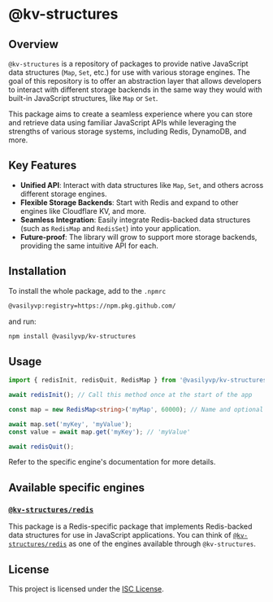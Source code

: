 # @kv-structures

## Overview

`@kv-structures` is a repository of packages to provide native JavaScript data structures (`Map`, `Set`, etc.) for use with various storage engines. The goal of this repository is to offer an abstraction layer that allows developers to interact with different storage backends in the same way they would with built-in JavaScript structures, like `Map` or `Set`.

This package aims to create a seamless experience where you can store and retrieve data using familiar JavaScript APIs while leveraging the strengths of various storage systems, including Redis, DynamoDB, and more.

## Key Features

- **Unified API**: Interact with data structures like `Map`, `Set`, and others across different storage engines.
- **Flexible Storage Backends**: Start with Redis and expand to other engines like Cloudflare KV, and more.
- **Seamless Integration**: Easily integrate Redis-backed data structures (such as `RedisMap` and `RedisSet`) into your application.
- **Future-proof**: The library will grow to support more storage backends, providing the same intuitive API for each.

## Installation

To install the whole package, add to the `.npmrc`
```bash
@vasilyvp:registry=https://npm.pkg.github.com/
```

and run:

```bash
npm install @vasilyvp/kv-structures
```
## Usage

```typescript
import { redisInit, redisQuit, RedisMap } from '@vasilyvp/kv-structures';

await redisInit(); // Call this method once at the start of the app

const map = new RedisMap<string>('myMap', 60000); // Name and optional TTL (in ms)

await map.set('myKey', 'myValue');
const value = await map.get('myKey'); // 'myValue'

await redisQuit();
```

Refer to the specific engine's documentation for more details.

## Available specific engines
### [`@kv-structures/redis`](https://github.com/vasilyvp/kv-structures/tree/main/packages/redis)

This package is a Redis-specific package that implements Redis-backed data structures for use in JavaScript applications. You can think of [`@kv-structures/redis`](https://github.com/vasilyvp/kv-structures/tree/main/packages/redis) as one of the engines available through `@kv-structures`.

## License

This project is licensed under the [ISC License](https://opensource.org/licenses/ISC).

